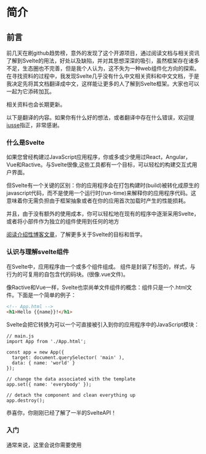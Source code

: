 # 简介

## 前言

前几天在刷github趋势榜，意外的发现了这个开源项目，通过阅读文档与相关资讯了解到Svelte的用法，好处以及缺陷，并对其思想深深的吸引，虽然框架存在诸多不足，生态圈也不完善，但是我个人认为，这不失为一种web组件化方向的探索。在寻找资料的过程中，我发现Svelte几乎没有什么中文相关资料和中文文档，于是我决定先将其文档翻译成中文，这样能让更多的人了解到Svelte框架。大家也可以一起为它添砖加瓦。

相关资料也会长期更新。

以下是翻译的内容。如果你有什么好的想法，或者翻译中存在什么错误，欢迎提[iusse](https://github.com/tgxpuisb/sveltejs-documentation-zh-CN/issues)指正，非常感谢。


### 什么是Svelte
如果您曾经构建过JavaScript应用程序，你或多或少使用过React，Angular，Vue和Ractive。与Svelte很像,这些工具都有一个目标，可以轻松的构建交互式用户界面。

但Svelte有一个关键的区别：你的应用程序会在打包构建时(build)被转化成原生的javascript代码，而不是使用一个运行时(run-time)来解释你的应用程序代码。这意味着你无需负担由于框架抽象或者在你的应用首次加载时产生的性能损耗。

并且，由于没有额外的使用成本，你可以轻松地在现有的程序中逐渐采用Svelte，或者将小部件作为独立的组件使用到任何的地方

[阅读介绍性博客文章](https://svelte.technology/blog/frameworks-without-the-framework)，了解更多关于Svelte的目标和哲学。

### 认识与理解svelte组件
在Svelte中，应用程序由一个或多个组件组成。 组件是封装了标签的，样式，与行为的可复用的自包含代的码块。(很像.vue文件)。

像Ractive和Vue一样，Svelte也崇尚单文件组件的概念：组件只是一个.html文件。下面是一个简单的例子：

```html
<!-- App.html -->
<h1>Hello {{name}}!</h1>
```

Svelte会把它转换为可以一个可直接被引入到你的应用程序中的JavaScript模块：

```
// main.js
import App from './App.html';

const app = new App({
  target: document.querySelector( 'main' ),
  data: { name: 'world' }
});

// change the data associated with the template
app.set({ name: 'everybody' });

// detach the component and clean everything up
app.destroy();
```

恭喜你，你刚刚已经了解了一半的SvelteAPI！

### 入门
通常来说，这里会说你需要使用<script>标签把框架引入到你的页面。但是，由于Svelte在构建时就已经打包成了可运行的，所以它的工作方式会有所不同。

Svelte的最好的使用方式是将其集成到你的构建系统中，这里有针对`Rollup`，`Browserify`，`Gulp`等的打包工具，[更多资料](https://github.com/sveltejs/svelte/#svelte)，请参阅这里获取最新的列表。

现在，为了演示的目的，我们将使用svelte-cli命令行工具。

> 你需要安装[node.js](https://nodejs.org/en/)并熟悉一些简单的命令行操作

首先，安装`svelte-cli`
```
npm install -g svelte-cli
```

然后为项目创建一个文件夹
```
mkdir my-svelte-project
cd my-svelte-project
```

进入`my-svelte-project`文件夹，创建一个`HelloWorld.html`的文件，并且输入如下内容：

```html
<h1>Hello {{name}}</h1>
```

编译它
```
svelte compile --format iife HelloWorld.html > HelloWorld.js
```

`--format iife`是指生成一个立即调用的函数表达式，这样做可以允许我们使用一个`<script>`标签来使用这个组件（默认情况下，Svelte被编译成一个JavaScript模块，建议在更高级的应用中使用，但需同时也需要额外的步骤）。

创建一个`index.html`页面并且引入刚才生成的代码

```html
<!doctype html>
<html>
<head>
  <title>My first Svelte app</title>
</head>
<body>
  <main></main>
  <script src='HelloWorld.js'></script>
  <script>
    var app = new HelloWorld({
      target: document.querySelector( 'main' ),
      data: {
        name: 'world'
      }
    });
  </script>
</body>
</html>
```

最后，在浏览器里面打开该页面，并在控制台中输入`app`可以查看更多API。

### 组件API

正如我们上面看到的，你通过`new`关键字创建了一个组件实例：

```js
import MyComponent from './MyComponent.html';

const component = new MyComponent({
  // `target` 是唯一的必填字段 – 类似vue中的el配置
  // 用来描述组件将渲染在哪里
  target: document.querySelector( 'main' ),

  // `data` 是一个选填字段。一个组件也能有
  // 默认 data – 我们稍后会接触到
  data: {
    questions: [
      'life',
      'the universe',
      'everything'
    ],
    answer: 42
  }
});
```

除了你添加的[自定义方法](https://svelte.technology/guide#custom-methods)之外，每一个组件实例都提供少量的你能控制的方法。

#### component.set(data)
该方法会根据传入的新`data`值更新组件状态并引起DOM的改变。`data`必须是一个纯粹的`javascript`对象。任何没有包含在`data`之内的属性将会保持和原来一样。

```js
component.set({
  questions: [
    'why is the sky blue?',
    'how do planes fly?',
    'where do babies come from?'
  ],
  answer: 'ask your mother'
});
```

> 如果你之前使用过`Ractive`，这里会与`ractive.set(...)`非常类似，但是你必须始终使用`ractive.set(...)`而不能使用`ractive.set('foo', 'bar')`这种方式，并且你不是直接给对象设置关键字（比如，不能使用ES6中用{'class':1}这种）。它也非常类似于`React`的`setState`，除了svelte会导致同步更新，这意味着DOM总是处于可预测状态。

#### component.get(key)

返回当前`key`的值

```
console.log( component.get( 'answer' ) ); // 'ask your mother'
```

这也会取出[计算属性](https://svelte.technology/guide#computed-properties)的值


#### component.observe(key, callback[, options])

此方法允许你响应状态更改，结合生命周期钩子和双向绑定时这将会特别有用

```
const observer = component.observe( 'answer', answer => {
  console.log( `the answer is ${answer}` );
});
// fires immediately with current answer:
// -> 'the answer is ask your mother'

component.set({ answer: 'google it' });
// -> 'the answer is google it'

observer.cancel(); // further changes will be ignored
```

回调函数有两个参数，当前值和上一个值。（如果是第一次调用第二个参数会是`undefined`）:

```js
thermometer.observe( 'temperature', ( newValue, oldValue ) => {
  if ( oldValue === undefined ) return;
  console.log( `it's getting ${newValue > oldValue ? 'warmer' : 'colder'}` );
});
```

如果你不希望在首次添加`observer`时触发回调，你可以设置`init:false`：

```
thermometer.observe( 'temperature', ( newValue, oldValue ) => {
  console.log( `it's getting ${newValue > oldValue ? 'warmer' : 'colder'}` );
}, { init: false });
```

> 对于字符串和数值类型的值，只有当值更改的时候才会触发`observer`的回调。但是由于值可能是一个对象或者数组的引用是相同的时候Svelte会谨慎处理（因为引用相同没则需要判断内部是否每个值都相同）也就是说，如果你调用`component.set({foo: component.get('foo')})`，而`foo`是一个对象或者数组的时候，任何一个`foo`的`observer`都将会触发。

默认情况下，`observer`会在DOM更新之前被调用，让你有机会执行任何其他更新，而不需要修改DOM。 在某些情况下，例如，如果在DOM更新后需要计算元素可以使用`defer：true`：

```js
function redraw () {
  canvas.width = drawingApp.get( 'width' );
  canvas.height = drawingApp.get( 'height' );
  updateCanvas();
}

drawingApp.observe( 'width', redraw, { defer: true });
drawingApp.observe( 'height', redraw, { defer: true });
```

如果需要监听嵌套的组件，可以使用`refs`:
```html
<Widget ref:widget/>
<script>
  export default {
    oncreate () {
      this.refs.widget.observe( 'xxx', () => {...});
    }
  };
</script>
```

#### component.on(eventName, callback)

允许你响应事件

```js
const listener = component.on( 'thingHappened', event => {
  console.log( `A thing happened: ${event.thing}` );
});

// some time later...
listener.cancel();
```

#### component.fire(eventName, event)

与`component.on(...)`有关：
```js
component.fire( 'thingHappened', {
  thing: 'this event was fired'
});
```

乍一看，`component.on(...)`和`component.fire(...)`不是特别有用，但是当我们了解嵌套组件时，它会变得非常好用。（因为没有类似Vuex的东西组件间通信就靠它了）

> `component.on(...)`与`component.observe(...)`看起来很相似，但是它们有不同的用途，`Observers`被用来响应应用的数据流的变化和任何时候持续的变化，然而事件在处理离散的时刻会更好用，比如用户做了一个选择，选择引发了很多变动。

#### component.destroy()
把组件从DOM中移除，同时也会移除所有创建的`observers`和事件监听，这也会触发一个`destory`事件

```js
component.on( 'destroy', () => {
  alert( 'goodbye!' ); // please don't do this
});

component.destroy();
```

### 模板语法

`Svelte`不重复造轮子，学习`Svelte`模板只需要在`HTML`，`CSS`和`JavaScript`基础上少量的学习一些新知识即可

#### 标签
标签允许你把数据绑定到模板上，无论何时修改数据（比如，在component.set（...）之后），DOM将自动更新。你可以在模板中使用任何JavaScript表达式，并且也会自动地更新：

```html
<p>{{a}} + {{b}} = {{a + b}}</p>
```

你还可以使用标签属性

```html
<h1 style='color: {{color}};'>{{color}}</h1>
```

虽然使用`{{`、`}}`分隔标签，但Svelte不使用Mustache语法。 标签只是JavaScript表达式。

#### Triples（直接输出html）

普通的分隔标签将会生成存文本，如果你需要将表达式转化成HTML，你可以把他包含在三个`{{{`,`}}}`中

```html
<p>This HTML: {{html}}</p>
<p>Renders as: {{{html}}}</p>
```

与普通标签一样，你也可以在其中使用Javascript表达式，并且当数据变化的时候也会自动更新内容

> 使用三个花括号的形式将不会对HTML进行转义！如果你想显示用户输入，你有义务先对数据进行转义，否则你可能会遭受不同形式的攻击

#### 条件渲染

通过将其包装在if块来控制模板的一部分是否被渲染。

```html
{{#if user.loggedIn}}
  <a href='/logout'>log out</a>
{{/if}}

{{#if !user.loggedIn}}
  <a href='/login'>log in</a>
{{/if}}
```

你也可以把上面两个block通过`{{else}}`合并：

```html
{{#if user.loggedIn}}
  <a href='/logout'>log out</a>
{{else}}
  <a href='/login'>log in</a>
{{/if}}
```

你也可以使用`{{elseif ...}}`:

```html
{{#if x > 10}}
  <p>{{x}} is greater than 10</p>
{{elseif 5 > x}}
  <p>{{x}} is less than 5</p>
{{else}}
  <p>{{x}} is between 5 and 10</p>
{{/if}}
```

#### 列表渲染

循环数据列表

```html
<h1>Cats of YouTube</h1>

<ul>
  {{#each cats as cat}}
    <li><a target='_blank' href='{{cat.video}}'>{{cat.name}}</a></li>
  {{/each}}
</ul>
```

你可以使用`name,index`的方式来访问当前元素的索引

```js
<div class='grid'>
  {{#each rows as row, y}}
    <div class='row'>
      {{#each columns as column, x}}
        <code class='cell'>
          {{x + 1}},{{y + 1}}:
          <strong>{{row[column]}}</strong>
        </code>
      {{/each}}
    </div>
  {{/each}}
</div>
```

#### 指令

最后，Svelte模板语法不同于传统HTML的地方在于：指令允许你添加添加事件处理程序，双向绑定，`refs(引用)`等特殊申明。我们在后面将会逐一介绍，你现在需要知道的是，可以通过`:`字符的方式来识别指令：

```html
<p>Count: {{count}}</p>
<button on:click='set({ count: count + 1 })'>+1</button>
```

> 从技术上来说，`:`用来表示HTML属性的命名空间，如果遇到的话，将不会被视为指令

### 样式作用域

Svelte的一个重要原则就是组件是独立的，可以在不同的上下文中复用，因此它有一个独特的CSS隔离机制，这样就不会意外的干扰到相同选择器的其他页面了

#### 添加样式

你的组件可以有一个`<style>`标签，像这样：
```html
<div class='foo'>
  Big red Comic Sans
</div>

<style>
  .foo {
    color: red;
    font-size: 2em;
    font-family: 'Comic Sans MS';
  }
</style>
```

#### 如何工作的

打开示例，检查元素以查看发生了什么，你会发现，Svelte已经向元素添加了一个svelte-[uniqueid]属性。并相应地转换了CSS选择器。因为页面上没有其他元素可以共享该选择器，所以页面上`class ='foo'`的任何其他元素都不会受到我们的样式的影响。

这比通过[Shadow DOM](http://caniuse.com/#search=shadow%20dom)实现相同的效果要简单得多，并且在没有polyfills的地方使用。

> Svelte将会向含有该组件的页面添加一个<style>标签。如果您的网站具有[内容安全策略](https://developer.mozilla.org/en-US/docs/Web/HTTP/CSP)，则动态添加样式可能是不可能的。如果是这样，您可以使用[服务器渲染CSS](https://svelte.technology/guide#rendering-css)。并在编译时使用`css：false`选项，或使用CLI的`--no-css`操作。

#### 级联规则

通常的级联机制仍然适用，任何全局的`.foo`样式仍然可以应用，如果我们的模板具有嵌套的组件与`class='foo'`元素，它们将继承我们的样式。

> 样式隔离不是动态的，组件是一个已经编译好的实例，因此你不能在CSS中使用`{{tag}}`

### 行为

除了样式与模板之外，组件还可以封装行为逻辑，为此，我们添加了一个`<script>`标签元素并导出了一个对象

```js
<div>
  <!-- template goes here -->
</div>

<script>
  export default {
    // behaviours go here
  };
</script>
```

#### 默认数据

通常，组件具有默认数据是有意义的，它将会通过一个函数表达式来返回一个纯粹的JS对象

```html
<p>Count: {{count}}</p>
<button on:click='set({ count: count + 1 })'>+1</button>

<script>
  export default {
    data () {
      return {
        count: 0
      };
    }
  };
</script>
```

实例化`new Component(...)`传入的数据优先级高于默认值

> 上面的代码中使用了ES6的语法,Svelte会生成ES5的代码运行在各种平台上，它本身不会将ES6转化成ES5，所以如果你想使用ES6的语法，你需要了你的构建项目中使用[Babel](https://babeljs.io/)

#### 计算属性

通常你的程序使用的某个值依赖了其他的某个值，举个例子，您可能有一个过滤的列表，这取决于列表和过滤器。通常在JavaScript中，当任何依赖关系发生变化时，您必须添加逻辑来更新依赖属性。这样是常见的错误来源，随着应用的逐渐扩大，它会变得原来越糟糕。

Svelte允许您在计算属性中表达这些依赖关系，每当这些依赖关系更改时，它们将重新计算：

```js
<p>
  The time is
  <strong>{{hours}}:{{minutes}}:{{seconds}}</strong>
</p>

<script>
  export default {
    data () {
      return {
        time: new Date()
      };
    },

    computed: {
      hours: time => time.getHours(),
      minutes: time => time.getMinutes(),
      seconds: time => time.getSeconds()
    }
  };
</script>
```

注意，我们需要告诉Svelte，`hours`，`minutes`，`seconds`都依赖time，`time`会作为参数传入函数中，至于依赖关系追踪的过程会在编译的时候解决

> `computed`字段必须是一个可迭代的对象，同时属性必须都是函数或者箭头函数表达式

#### 生命周期钩子

Svelte提供两个控制逻辑的生命周期钩子`oncreate`，`ondestory`：

```js
<p>
  The time is
  <strong>{{hours}}:{{minutes}}:{{seconds}}</strong>
</p>

<script>
  export default {
    oncreate () {
      this.interval = setInterval( () => {
        this.set({ time: new Date() });
      }, 1000 );
    },

    ondestroy () {
      clearInterval( this.interval );
    },

    data () {
      return {
        time: new Date()
      };
    },

    computed: {
      hours: time => time.getHours(),
      minutes: time => time.getMinutes(),
      seconds: time => time.getSeconds()
    }
  };
</script>
```

#### Helpers

Helpers是一个小巧的函数，可以用于模板，下面的例子中，我们需要确保分钟和秒时刻都是两位的，我们需要自动补0，因此，我们添加了一个名为`leftPad`的Helper

```js
<p>
  The time is
  <strong>{{hours}}:{{leftPad(minutes, 2, '0')}}:{{leftPad(seconds, 2, '0')}}</strong>
</p>

<script>
  import leftPad from 'left-pad';

  export default {
    helpers: {
      leftPad
    },

    oncreate () {
      this.interval = setInterval( () => {
        this.set({ time: new Date() });
      }, 1000 );
    },

    ondestroy () {
      clearInterval( this.interval );
    },

    data () {
      return {
        time: new Date()
      };
    },

    computed: {
      hours: time => time.getHours(),
      minutes: time => time.getMinutes(),
      seconds: time => time.getSeconds()
    }
  };
</script>
```

当然你也可以在计算属性中使用leftPad，而不是在模板中使用。什么时候你应该使用Helper还是计算属性，这点并没有硬性规定，也没有表示哪一个比较快的规则，你如何做，取决于你的组件怎样容易让下一个开发者更容易理解。

> helper 函数应该是一个纯函数，换句话说就是在使用过程中不应该产生副作用，而他的返回值也仅仅只和传入参数有关。


#### 自定义方法

除了[内置的方法](https://svelte.technology/guide#component-api)之外，你还可以使用自定义的方法

```html
<script>
  export default {
    methods: {
      say: function ( message ) {
        alert( message ); // again, please don't do this
      }
    }
  };
</script>
```

这些方法将会成为组件API的一部分

```js
import MyComponent from './MyComponent.html';

var component = new MyComponent({
  target: document.querySelector( 'main' )
});

component.say( '👋' );
```

任何方法，都能被内部的事件[处理函数](https://svelte.technology/guide#event-handlers)调用

```js
<button on:click='say("hello")'>say hello!</button>
```

#### 自定义事件处理

我们过后会学习[事件处理](https://svelte.technology/guide#event-handlers)，如果你需要，可以先跳过这里，最后再回过头来看！

大多数时候，你可以使用标准的DOM事件，但是有时候你可能需要自定义的时间去处理手势之类的操作。

自定义事件只是将节点和回调作为参数的函数，并返回一个具有`destroy`方法的对象，当该元素从页面中删除时，该方法被调用：

```html
<button on:longpress='set({ done: true })'>click and hold</button>

{{#if done}}
  <p>clicked and held</p>
{{/if}}

<script>
  export default {
    events: {
      longpress ( node, callback ) {
        function onmousedown ( event ) {
          const timeout = setTimeout( () => callback( event ), 1000 );

          function cancel () {
            clearTimeout( timeout );
            node.removeEventListener( 'mouseup', cancel, false );
          }

          node.addEventListener( 'mouseup', cancel, false );
        }

        node.addEventListener( 'mousedown', onmousedown, false );

        return {
          destroy () {
            node.removeEventListener( 'mousedown', onmousedown, false );
          }
        };
      }
    }
  };
</script>
```

#### 命名空间

假设组件在HTML命名空间中，如果你的组件是设计给`<svg>`元素使用的，则需要指定命名空间

App.html

```html
<svg viewBox='0 0 1000 1000' style='width: 100%; height: 100%;'>
  <SmileyFace x='70' y='280' size='100' fill='#f4d9c7'/>
  <SmileyFace x='800' y='250' size='150' fill='#40250f'/>
  <SmileyFace x='150' y='700' size='110' fill='#d2aa7a'/>
  <SmileyFace x='875' y='730' size='130' fill='#824e2e'/>
  <SmileyFace x='450' y='500' size='240' fill='#d2b198'/>
</svg>

<script>
  import SmileyFace from './SmileyFace.html';

  export default {
    components: { SmileyFace }
  };
</script>

```

SmileyFace.html
```html
<!-- CC-BY-SA — https://commons.wikimedia.org/wiki/File:718smiley.svg -->
<g transform='translate({{x}},{{y}}) scale({{size / 366.5}})'>
  <circle r="366.5"/>
  <circle r="336.5" fill="{{fill}}"/>
  <path d="m-41.5 298.5c-121-21-194-115-212-233v-8l-25-1-1-18h481c6 13 10 27 13 41 13 94-38 146-114 193-45 23-93 29-142 26z"/>
  <path d="m5.5 280.5c52-6 98-28 138-62 28-25 46-56 51-87 4-20 1-57-5-70l-423-1c-2 56 39 118 74 157 31 34 72 54 116 63 11 2 38 2 49 0z" fill="#871945"/>
  <path d="m-290.5 -24.5c-13-26-13-57-9-85 6-27 18-52 35-68 21-20 50-23 77-18 15 4 28 12 39 23 18 17 30 40 36 67 4 20 4 41 0 60l-6 21z"/>
  <path d="m-132.5 -43.5c5-6 6-40 2-58-3-16-4-16-10-10-14 14-38 14-52 0-15-18-12-41 6-55 3-3 5-5 5-6-1-4-22-8-34-7-42 4-57.6 40-66.2 77-3 17-1 53 4 59h145.2z" fill="#fff"/>
  <path d="m11.5 -23.5c-2-3-6-20-7-29-5-28-1-57 11-83 15-30 41-52 72-60 29-7 57 0 82 15 26 17 45 49 50 82 2 12 2 33 0 45-1 10-5 26-8 30z"/>
  <path d="m198.5 -42.5c4-5 5-34 4-50-2-14-6-24-8-24-1 0-3 2-6 5-17 17-47 13-58-9-7-16-4-31 8-43 4-4 7-8 7-9 0 0-4-2-8-3-51-17-105 20-115 80-3 15 0 43 3 53z" fill="#fff"/>
  <path d="m137.5 223.5s-46 40-105 53c-66 15-114-7-114-7s14-76 93-95c76-18 126 49 126 49z" fill="#f9bedd"/>
</g>

<script>
  export default {
    // you can either use the shorthand 'svg', or the full
    // namespace: 'http://www.w3.org/2000/svg'. (I know
    // which one I prefer.)
    namespace: 'svg',

    data () {
      return {
        x: 100,
        y: 100,
        size: 100
      };
    }
  };
</script>
```

### 嵌套组件

除了嵌套元素（条件渲染，列表渲染），Svelte组件可以还包含其他Svelte组件。

```html
<div class='widget-container'>
  <Widget foo bar='static' baz='{{dynamic}}'/>
</div>

<script>
  import Widget from './Widget.html';

  export default {
    data () {
      return {
        dynamic: 'this can change'
      }
    },

    components: {
      Widget
    }
  };
</script>
```

上面的例子等同于下面的内容

```html
import Widget from './Widget.html';

const widget = new Widget({
  target: document.querySelector( '.widget-container' ),
  data: {
    foo: true,
    bar: 'static',
    baz: 'this can change'
  }
});
```

Svelte将确保在父组件baz中`dynamic`的值会被同步，并且在父组件被销毁时先销毁子组件

> 组件名称应该按照javascript构造函数的形式约定首字母大写，这也是一种区分元素和模板的简单方法

#### Yield tags

组件可以包含 `{{yeild}}` 标签，来支持父组件插住内容

APP.html
```html
{{#if showModal}}
  <Modal on:destroy='set({ showModal: false })'>
    <h2>Hello!</h2>
    <p>This is a modal dialog box. it can contain anything</p>
  </Modal>
{{else}}
  <button on:click='set({ showModal: true })'>show modal</button>
{{/if}}

<script>
  import Modal from './Modal.html';

  export default {
    components: { Modal }
  };
</script>
```

modal.html
```html
<div class='modal-background' on:click='destroy()'></div>

<div class='modal'>
  {{yield}} <!-- content is injected here -->
  <button on:click='destroy()'>close modal</button>
</div>

<style>
  .modal-background {
    position: fixed;
    top: 0;
    left: 0;
    width: 100%;
    height: 100%;
    background: rgba(0,0,0,0.3);
  }

  .modal {
    position: absolute;
    left: 50%;
    top: 50%;
    width: calc(100% - 4em);
    max-width: 32em;
    transform: translate(-50%,-50%);
    padding: 1em;
    border-radius: 0.2em;
    background: white;
    text-align: center;
  }
</style>
```

#### <:Self> tags

有时候一个组件需要能够嵌套自身。例如，如果你有一个树状的数据结构。在Svelte，这是通过<：Self>标签完成的：

```html
{{#if countdown > 0}}
  <p>{{countdown}}</p>
  <:Self countdown='{{countdown - 1}}'/>
{{else}}
  <p>liftoff!</p>
{{/if}}
```

#### <:Window> tags

特殊的<：Window>标签为您提供了一种方便的方式来向窗口声明性地添加事件侦听器。当组件被销毁时，事件侦听器将被自动删除。

```html
<:Window on:keydown='set({ key: event.key, keyCode: event.keyCode })'/>

{{#if key}}
  <p><kbd>{{key === ' ' ? 'Space' : key}}</kbd> (code {{keyCode}})</p>
{{else}}
  <p>click in this window and press any key</p>
{{/if}}

<style>
  kbd {
    background-color: #eee;
    border: 2px solid #f4f4f4;
    border-right-color: #ddd;
    border-bottom-color: #ddd;
    font-size: 2em;
    margin: 0 0.5em 0 0;
    padding: 0.5em 0.8em;
    font-family: Inconsolata;
  }
</style>
```

目前为止，你可以绑定`innerWidth`，`outerWidth`，`innerHeight`，`outerHeight`，`scrollX`和`scrollY`

```html
<:Window bind:scrollY='y'/>

<div class='background'></div>
<p class='fixed'>user has scrolled {{y}} pixels</p>

<style>
  .background {
    position: absolute;
    left: 0;
    top: 0;
    width: 100%;
    height: 9999px;
    background: linear-gradient(to bottom, #7db9e8 0%,#0a1d33 100%);
  }

  .fixed {
    position: fixed;
    top: 1em;
    left: 1em;
    color: white;
  }
</style>
```

### 元素指令

Svelte的指令是指元素或组件级指令，它们看起来像属性，只是多了一个`:`字符

#### 事件处理程序

在大多数应用中，你需要响应用户的操作。在Svelte中，这是通过指令`on:[event]`来实现的

```html
<p>Count: {{count}}</p>
<button on:click='set({ count: count + 1 })'>+1</button>
```

当用户点击按钮时，Svelte使用提供的参数来调用`component.set(...)`。你可以调用属于组件的任何一个方法（无论是[内置](https://svelte.technology/guide#component-api)的还是[自定义](https://svelte.technology/guide#custom-methods)的）以及范围内的任何数据属性（包括计算属性）

```html
<p>Select a category:</p>

{{#each categories as category}}
  <button on:click='select( category )'>select {{category}}</button>
{{/each}}

<script>
  export default {
    data () {
      return {
        categories: [
          'animal',
          'vegetable',
          'mineral'
        ]
      }
    },

    methods: {
      select ( name ) {
        alert( `selected ${name}` );
      }
    }
  };
</script>

```

你也可以在调用过程中访问`event`对象：
```html
<div on:mousemove='set({ x: event.clientX, y: event.clientY })'>
  coords: {{x}},{{y}}
</div>

<style>
  div {
    border: 1px solid purple;
    width: 100%;
    height: 100%;
  }
</style>
```

目标节点可以使用`this`来引用，这意味着你可以这样做

```js
<input on:focus='this.select()'>
```

#### 自定义事件

你可以定义你自己的自定义事件来处理复杂的用户交互，如拖拽和滑动。更多信息，可以参考有关[自定义事件处理程序](https://svelte.technology/guide#custom-event-handlers)的部分


#### 组件的事件

对于[嵌套组件](https://svelte.technology/guide#nested-components)子组件向父组件通信，使用事件是一个很好的方式。我们来看一个早期的例子，但是把它变成了一个`<CategoryChooser>`组件：

```html
<!-- CategoryChooser.html -->
<p>Select a category:</p>

{{#each categories as category}}
  <button on:click='fire( "select", { category } )'>select {{category}}</button>
{{/each}}

<script>
  export default {
    data () {
      return {
        categories: [
          'animal',
          'vegetable',
          'mineral'
        ]
      }
    }
  };
</script>
```

当用户点击按钮时，组件将会触发select事件，事件对象具有`category`属性，任何嵌套了`<CategoryChooser>`的组件都能像如下的方式监听该事件：

```html
<CategoryChooser on:select='playTwentyQuestions( event.category )'/>

<script>
  import CategoryChooser from './CategoryChooser.html';

  export default {
    components: {
      CategoryChooser
    },

    methods: {
      playTwentyQuestions ( category ) {
        // TODO implement
      }
    }
  };
</script>
```

#### Refs（引用）

引用是存储对特定的DOM节点或组件的一种方便的途径，通过`ref:[name]`申明一个`ref`,并能在组件中通过`this.ref.[name]`来访问到他：

```html
<canvas ref:canvas width='200' height='200'></canvas>

<script>
  export default {
    oncreate () {
      const canvas = this.refs.canvas;
      const ctx = canvas.getContext( '2d' );

      let destroyed = false;
      this.on( 'destroy', () => destroyed = true );

      function loop () {
        if ( destroyed ) return;
        requestAnimationFrame( loop );

        const imageData = ctx.getImageData( 0, 0, canvas.width, canvas.height );

        for ( let p = 0; p < imageData.data.length; p += 4 ) {
          const i = p / 4;
          const x = i % canvas.width;
          const y = i / canvas.height >>> 0;

          const t = window.performance.now();

          const r = 64 + ( 128 * x / canvas.width ) + ( 64 * Math.sin( t / 1000 ) );
          const g = 64 + ( 128 * y / canvas.height ) + ( 64 * Math.cos( t / 1000 ) );
          const b = 128;

          imageData.data[ p + 0 ] = r;
          imageData.data[ p + 1 ] = g;
          imageData.data[ p + 2 ] = b;
          imageData.data[ p + 3 ] = 255;
        }

        ctx.putImageData( imageData, 0, 0 );
      }

      loop();
    }
  }
</script>
```

> 由于只有一个元素或组件可以使用给定的引用，因此请勿在`{{#each}}`中使用它们，不过你依然可以在`{{#if}}`中使用。

#### 双向数据绑定

目前流行的观点认为：应该避免在场景中使用双向绑定，因为它会引起各种难以调试的BUG，并降低程序运行效率，并且自上而下的单向数据流更容易让人理解。这其实是一个高级的废话。
确实双向绑定做得很糟糕，有各种各样的问题，而且大型应用因为深度嵌套可能会导致状态变化时影响到了与应用不相关的部分。所以它们从禁止组件深度嵌套的约束中受益。
但是当正确使用双向绑定时，它能极大的简化很多事情

使用`bind:[attribute]`来申明指令

```html
<input bind:value='name' placeholder='enter your name'>
<p>Hello {{name || 'stranger'}}!</p>
```

> 双向绑定还未能完全的实现，后续会实现全套可用的绑定功能

除了DOM元素，你还可以给组件绑定数据属性

```
<CategoryChooser bind:category='category'/>
```

如果绑定的属性和数据共用一个名字，你还可以使用简写：

```html
<CategoryChooser bind:category/>
```

下面是一个完整的在表单中使用双向绑定的例子

```html
<form on:submit='handleSubmit( event )'>
  <input bind:value='test' type='text'>
  <button type='submit'>Store</button>
</form>

<script>
export default {
  methods: {
    handleSubmit: function ( event ) {
      // prevent the page from reloading
      event.preventDefault();

      var value = this.get( 'test' );
      console.log( 'value', value );
    }
  }
};
</script>
```

### 插件

todo...

### 服务端渲染

到目前为止，我们一直都在讨论在浏览器客户端上创建Svelte组件，但是你也可以在Node.js中渲染Svelte组件。这可以让你感到更好的性能上的提升，应用的页面在下载的时候就可以开始渲染了，这个动作比任何javascript代码执行都要早。在某些情况下，这也利于SEO，对于那些因各种原因不能运行javascript的浏览器来说也是有利的。

#### 渲染HTML

要想使用服务端渲染，我们必须先注册它，这意味着当你`require`你的`.html`组件的时候，它已经被服务端渲染编译器拦截到了：

```js
require( 'svelte/ssr/register' );
```

在这之后，你可以这样加载组件：
```js
const thing = require( './components/Thing.html' );
```

组件在Node.js中具有不同的API,创建的实例没有`set(...)`和`get(...)`方法。组件是一个拥有`render(data)`方法的对象，该方法会返回HTML，数据对象`data`与在浏览器中实例化组件时使用的一样的，是可选的：

```js
const data = { answer: 42 };
const html = thing.render( data );
```

任何[默认数据](https://svelte.technology/guide#default-data)，[计算属性](https://svelte.technology/guide#computed-properties)，[助手](https://svelte.technology/guide#helpers)，[嵌套组件](https://svelte.technology/guide#nested-components)都能按照预期工作


> SSR编译器将为你的每个组件生成一个CommonJS模块，这意味着导入和导出语句将会转化为`require`和`module.exports`等选项。如果你的组件依赖了非组件，则他们必须在Node中作为CommonJS模块。如果使用了ES2015模块，建议你将其自动转化成CommonJS

#### 渲染CSS

你也可以渲染组件[隔离](https://svelte.technology/guide#scoped-styles)的CSS包括任何嵌套组件：

```js
const { css, components } = thing.renderCss();
```

你可以将生成的CSS放在单独的样式表中，或者将他们包含在`<style>`标签的页面中。如果这样做，你可能希望防止客户端编辑器再次包含CSS，对于`svelte-cli`，使用`--no-css`标志。在构建工具中（如`rollup-plugin-svelte`）,传递`css:false`选项。

> 上面的`components`数组，包含了每一个嵌套组件的样式的对象，允许你去除重复多余的样式，不过在大多数时候，你无需这么做

### todo

此文档仍是一项正在进行的工作，就想Svelte本身一样。如果有特定的东西丢失或可以改进，那么请在[GitHub上](https://github.com/sveltejs/svelte.technology)提出一个issue！
